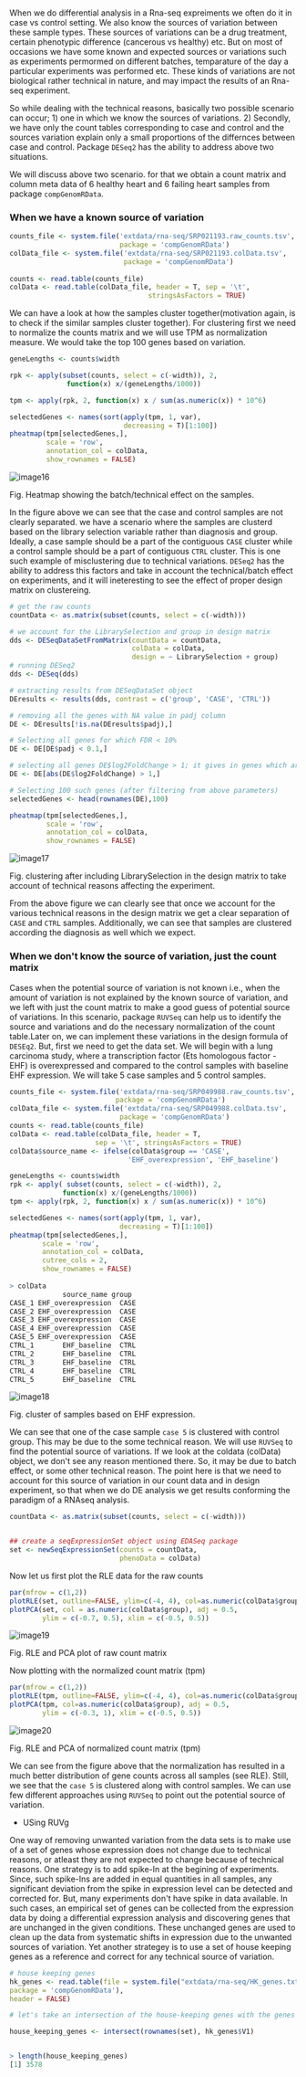 ### 

When we do differential analysis in a Rna-seq expreiments we often do it in case vs control setting. We also know the sources of variation between these sample types. These sources of variations can be a drug treatment, certain phenotypic difference (cancerous vs healthy) etc. But on most of occasions we have some known and expected sources or variations such as experiments permormed on different batches, temparature of the day a particular experiments was performed etc. These kinds of variations are not biological rather technical in nature, and may impact the results of an Rna-seq experiment.  

So while dealing with the technical reasons, basically two possible scenario can occur; 1) one in which we know the sources of variations. 2) Secondly, we have only the count tables corresponding to case and control and the sources variation explain only a small proportions of the differnces between case and control. Package `DESeq2` has the ability to address above two situations.

We will discuss above two scenario. for that we obtain a count matrix and column meta data of 6 healthy heart and 6 failing heart samples from package `compGenomRData`.

### When we have a known source of variation

```r
counts_file <- system.file('extdata/rna-seq/SRP021193.raw_counts.tsv',
                           package = 'compGenomRData')
colData_file <- system.file('extdata/rna-seq/SRP021193.colData.tsv',
                            package = 'compGenomRData')
                            
counts <- read.table(counts_file)
colData <- read.table(colData_file, header = T, sep = '\t',
                                  stringsAsFactors = TRUE)
```

We can have a look at how the samples cluster together(motivation again, is to check if the similar samples cluster together). For clustering first we need to normalize the counts matrix and we will use TPM as normalization measure. We would take the top 100 genes based on variation.

```r
geneLengths <- counts$width

rpk <- apply(subset(counts, select = c(-width)), 2,
              function(x) x/(geneLengths/1000))

tpm <- apply(rpk, 2, function(x) x / sum(as.numeric(x)) * 10^6)

selectedGenes <- names(sort(apply(tpm, 1, var),
                            decreasing = T)[1:100])
pheatmap(tpm[selectedGenes,],
         scale = 'row',
         annotation_col = colData,
         show_rownames = FALSE)
```
![image16](https://user-images.githubusercontent.com/85447250/218323957-a571ae41-e212-4191-9a9d-44ab71def482.png)

Fig. Heatmap showing the batch/technical effect on the samples.

In the figure above we can see that the case and control samples are not clearly separated. we have a scenario where the samples are clusterd based on the library selection variable rather than diagnosis and group. Ideally, a case sample should be a part of the contiguous `CASE` cluster while a control sample should be a part of contiguous `CTRL` cluster. This is one such example of misclustering due to technical variations. `DESeq2` has the ability to address this factors and take in account the technical/batch effect on experiments, and it will ineteresting to see the effect of proper design matrix on clustereing. 

```r
# get the raw counts
countData <- as.matrix(subset(counts, select = c(-width)))

# we account for the LibrarySelection and group in design matrix
dds <- DESeqDataSetFromMatrix(countData = countData,
                              colData = colData,
                              design = ~ LibrarySelection + group)
# running DESeq2
dds <- DESeq(dds)

# extracting results from DESeqDataSet object
DEresults <- results(dds, contrast = c('group', 'CASE', 'CTRL'))

# removing all the genes with NA value in padj column 
DE <- DEresults[!is.na(DEresults$padj),]

# Selecting all genes for which FDR < 10%
DE <- DE[DE$padj < 0.1,]

# selecting all genes DE$log2FoldChange > 1; it gives in genes which are either clearly upregulated or downregulated 
DE <- DE[abs(DE$log2FoldChange) > 1,]

# Selecting 100 such genes (after filtering from above parameters)
selectedGenes <- head(rownames(DE),100)

pheatmap(tpm[selectedGenes,],
         scale = 'row',
         annotation_col = colData,
         show_rownames = FALSE)
```

![image17](https://user-images.githubusercontent.com/85447250/218807711-6b05a122-febb-43a1-a0e4-ad69cff01dea.png)

Fig. clustering after including LibrarySelection in the design matrix to take account of technical reasons affecting the experiment.

From the above figure we can clearly see that once we account for the various technical reasons in the design matrix we get a clear separation of `CASE` and `CTRL` samples. Additionally, we can see that samples are clustered according the diagnosis as well which we expect. 

### When we don't know the source of variation, just the count matrix
 Cases when the potential source of variation is not known i.e., when the amount of variation is not explained by the known source of variation, and we left with just the count matrix to make a good guess of potential source of variations. In this scenario, package `RUVSeq` can help us to identify the source and variations and do the necessary normalization of the count table.Later on, we can implement these variations in the design formula  of `DESEq2`. But, first we need to get the data set.
 We will begin with  a lung carcinoma study, where a transcription factor (Ets homologous factor - EHF) is overexpressed and compared to the control samples with baseline EHF expression. We will take 5 case samples and 5 control samples. 
 
 ```r
 counts_file <- system.file('extdata/rna-seq/SRP049988.raw_counts.tsv',
                           package = 'compGenomRData')
colData_file <- system.file('extdata/rna-seq/SRP049988.colData.tsv',
                            package = 'compGenomRData')
counts <- read.table(counts_file)
colData <- read.table(colData_file, header = T,
                      sep = '\t', stringsAsFactors = TRUE)
colData$source_name <- ifelse(colData$group == 'CASE',
                              'EHF_overexpression', 'EHF_baseline')

geneLengths <- counts$width
rpk <- apply( subset(counts, select = c(-width)), 2,
              function(x) x/(geneLengths/1000))
tpm <- apply(rpk, 2, function(x) x / sum(as.numeric(x)) * 10^6)

selectedGenes <- names(sort(apply(tpm, 1, var),
                            decreasing = T)[1:100])
pheatmap(tpm[selectedGenes,],
         scale = 'row',
         annotation_col = colData,
         cutree_cols = 2,
         show_rownames = FALSE)
         
 > colData
              source_name group
CASE_1 EHF_overexpression  CASE
CASE_2 EHF_overexpression  CASE
CASE_3 EHF_overexpression  CASE
CASE_4 EHF_overexpression  CASE
CASE_5 EHF_overexpression  CASE
CTRL_1       EHF_baseline  CTRL
CTRL_2       EHF_baseline  CTRL
CTRL_3       EHF_baseline  CTRL
CTRL_4       EHF_baseline  CTRL
CTRL_5       EHF_baseline  CTRL        
 ```

![image18](https://user-images.githubusercontent.com/85447250/219115573-6f287502-214d-4af2-9784-910c9387c219.png)

Fig. cluster of samples based on EHF expression.

We can see that one of the case sample `case 5` is clustered with control group. This may be due to the some technical reason.
We will use `RUVSeq` to find the potential source of variations. If we look at the coldata (colData) object, we don't see any reason mentioned there. So, it may be due to batch effect, or some other technical reason. The point here is that we need to account for this source of variation in our count data and in design experiment, so that when we do DE analysis we get results conforming the paradigm of a RNAseq analysis.

```r
countData <- as.matrix(subset(counts, select = c(-width)))


## create a seqExpressionSet object using EDASeq package
set <- newSeqExpressionSet(counts = countData,
                           phenoData = colData)
```

Now let us first plot the RLE data for the raw counts

```r
par(mfrow = c(1,2))
plotRLE(set, outline=FALSE, ylim=c(-4, 4), col=as.numeric(colData$group))
plotPCA(set, col = as.numeric(colData$group), adj = 0.5, 
        ylim = c(-0.7, 0.5), xlim = c(-0.5, 0.5))

```
![image19](https://user-images.githubusercontent.com/85447250/219152881-c136fa1c-129c-4bba-8d27-84012012c521.png)

Fig. RLE and PCA plot of raw count matrix


Now plotting with the normalized count matrix (tpm)
```r
par(mfrow = c(1,2))
plotRLE(tpm, outline=FALSE, ylim=c(-4, 4), col=as.numeric(colData$group))
plotPCA(tpm, col=as.numeric(colData$group), adj = 0.5, 
        ylim = c(-0.3, 1), xlim = c(-0.5, 0.5))

```

![image20](https://user-images.githubusercontent.com/85447250/219154514-494aba1b-a44d-4375-99f8-b3de39730742.png)

Fig. RLE and PCA of normalized count matrix (tpm)

We can see from the figure above that the normalization has resulted in a much better distribution of gene counts across all samples (see RLE). Still, we see that the `case 5` is clustered along with control samples. We can use few different approaches using `RUVSeq` to point out the potential source of variation.

+ USing RUVg

One way of removing unwanted variation from the data sets is to make use of a set of genes whose expression does not change due to technical reasons, or atleast they are not expected to change because of technical reasons. One strategy is to add spike-In at the begining of experiments. Since, such spike-Ins are added in equal quantities in all samples, any significant deviation from the spike in expression level can be detected and corrected for. But, many experiments don't have spike in data available. In such cases, an empirical set of genes can be collected from the expression data by doing a differential expression analysis and discovering genes that are unchanged in the given conditions. These unchanged genes are used to clean up the data from systematic shifts in expression due to the unwanted sources of variation. Yet another strategey is to use a set of house keeping genes as a reference and correct for any technical source of variation.      

```r
# house keeping genes
hk_genes <- read.table(file = system.file("extdata/rna-seq/HK_genes.txt",
package = 'compGenomRData'),
header = FALSE)

# let's take an intersection of the house-keeping genes with the genes available in the count table

house_keeping_genes <- intersect(rownames(set), hk_genes$V1)


> length(house_keeping_genes)
[1] 3578

```









